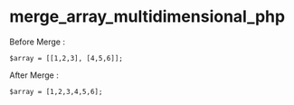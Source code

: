 # merge_array_multidimensional_php

Before Merge : 
```
$array = [[1,2,3], [4,5,6]];
```
After Merge : 
```
$array = [1,2,3,4,5,6];
```
 
